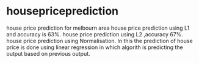 # housepriceprediction
house price prediction for melbourn area
house price prediction using L1 and accuracy is 63%.
house price prediction using L2 ,accuracy 67%.
house price prediction using Normalisation.
In this the prediction of house price is done using linear regression in which algorith is predicting the output based on previous output.

